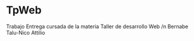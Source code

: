 # TpWeb

Trabajo Entrega cursada de la materia Taller de desarrollo Web /n
Bernabe Talu-Nico Attilio
